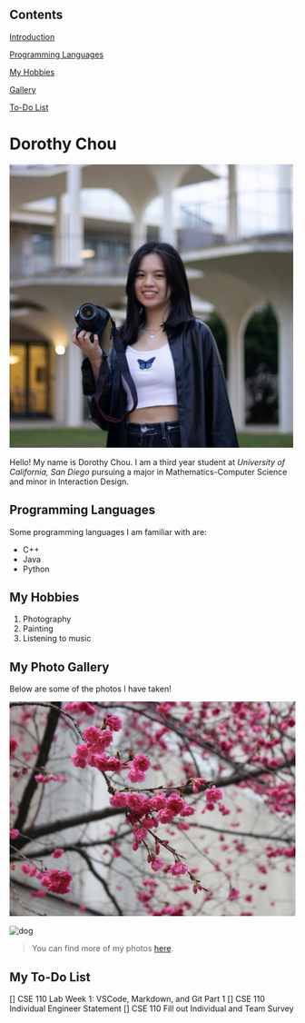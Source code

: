 ## Contents
[Introduction](https://github.com/dorothyychou/CSE110_LAB1/blob/main/index.md#dorothy-chou)

[Programming Languages](https://github.com/dorothyychou/CSE110_LAB1/blob/main/index.md#programming-languages)

[My Hobbies](https://github.com/dorothyychou/CSE110_LAB1/blob/main/index.md#my-hobbies)

[Gallery](https://github.com/dorothyychou/CSE110_LAB1/blob/main/index.md#my-photo-gallery)

[To-Do List](https://github.com/dorothyychou/CSE110_LAB1/blob/main/index.md#my-to-do-list)

# Dorothy Chou
![profile pic](./images/me.jpg)

Hello! My name is Dorothy Chou. I am a third year student at *University of California, San Diego* pursuing a major in Mathematics-Computer Science and minor in Interaction Design.

## Programming Languages
Some programming languages I am familiar with are:
- C++
- Java
- Python

## My Hobbies
1. Photography
2. Painting
3. Listening to music

## My Photo Gallery
Below are some of the photos I have taken!

![flowers](./images/flowers.jpg)

![dog](./images/dog.JPG)

> You can find more of my photos [here](https://drive.google.com/drive/folders/1tk9fyCEyBG6v6qxBOdTR9YR4Tp2Bj06-?usp=sharing).


## My To-Do List
[] CSE 110 Lab Week 1: VSCode, Markdown, and Git Part 1
[] CSE 110 Individual Engineer Statement
[] CSE 110 Fill out Individual and Team Survey